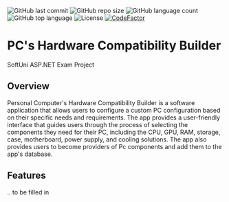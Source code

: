 ![GitHub last commit](https://img.shields.io/github/last-commit/Krasipeace/PCHCB---ASP.NET-Advanced-Exam-Project) ![GitHub repo size](https://img.shields.io/github/repo-size/Krasipeace/PCHCB---ASP.NET-Advanced-Exam-Project) ![GitHub language count](https://img.shields.io/github/languages/count/Krasipeace/PCHCB---ASP.NET-Advanced-Exam-Project) ![GitHub top language](https://img.shields.io/github/languages/top/Krasipeace/PCHCB---ASP.NET-Advanced-Exam-Project) ![License](https://img.shields.io/badge/license-MIT-green) [![CodeFactor](https://www.codefactor.io/repository/github/krasipeace/pchcb---asp.net-advanced-exam-project/badge)](https://www.codefactor.io/repository/github/krasipeace/pchcb---asp.net-advanced-exam-project)

# PC's Hardware Compatibility Builder
SoftUni ASP.NET Exam Project

## Overview

Personal Computer's Hardware Compatibility Builder is a software application that allows users to configure a custom PC configuration based on their specific needs and requirements. The app provides a user-friendly interface that guides users through the process of selecting the components they need for their PC, including the CPU, GPU, RAM, storage, case, motherboard, power supply, and cooling solutions. The app also provides users to become providers of Pc components and add them to the app's database. 

## Features

.. to be filled in
